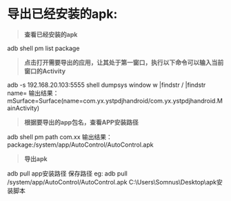 
# 导出已经安装的apk:


> **查看已经安装的apk**

adb shell pm list package

> **点击打开需要导出的应用，让其处于第一窗口，执行以下命令可以输入当前窗口的Activity**

adb -s 192.168.20.103:5555 shell dumpsys window w |findstr \/ |findstr name=
输出结果：  mSurface=Surface(name=com.yx.ystpdjhandroid/com.yx.ystpdjhandroid.MainActivity)

> **根据要导出的app包名，查看APP安装路径**

adb shell pm path com.xx
输出结果：package:/system/app/AutoControl/AutoControl.apk

> **导出apk**

adb pull app安装路径 保存路径
eg: adb pull /system/app/AutoControl/AutoControl.apk C:\Users\Somnus\Desktop\apk安装脚本






